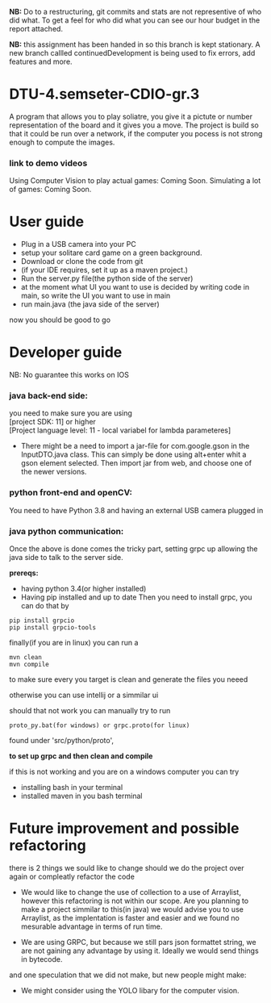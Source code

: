 **NB:** Do to a restructuring, git commits and stats are not representive of who did what. To get a feel for who did what you can see our hour budget in the report attached.

**NB:** this assignment has been handed in so this branch is kept stationary. A new branch callled continuedDevelopment is being used to fix errors, add features and more.
# DTU-4.semseter-CDIO-gr.3
A program that allows you to play soliatre, you give it a pictute or number representation of the board and it gives you a move. 
The project is build so that it could be run over a network, if the computer you pocess is not strong enough to compute the images.

### link to demo videos 
Using Computer Vision to play actual games: Coming Soon.
Simulating a lot of games: Coming Soon.

# User guide 
- Plug in a USB camera into your PC
- setup your solitare card game on a green background.
- Download or clone the code from git
- (if your IDE requires, set it up as a maven project.)
- Run the server.py file(the python side of the server)
- at the moment what UI you want to use is decided by writing code in main,
so write the UI you want to use in main
- run main.java (the java side of the server)

now you should be good to go

# Developer guide
NB: No guarantee this works on IOS

### java back-end side:
you need to make sure you are using       
[project SDK: 11] or higher     
[Project language level: 11 - local variabel for lambda parameteres]

- There might be a need to import a jar-file for com.google.gson in the InputDTO.java class.
This can simply be done using alt+enter whit a gson element selected.
Then import jar from web, and choose one of the newer versions.

### python front-end and openCV:
You need to have Python 3.8
and having an external USB camera plugged in
### java python communication:
Once the above is done comes the tricky part, setting grpc up allowing the java side to talk to the server side.

**prereqs:**
- having python 3.4(or higher installed)
- Having pip installed and up to date
Then you need to install grpc, you can do that by
```
pip install grpcio
pip install grpcio-tools
```
finally(if you are in linux) you can run a
```
mvn clean
mvn compile
```
to make sure every you target is clean and generate the files you neeed 

otherwise you can use intellij or a simmilar ui

should that not work you can manually try to run
```
proto_py.bat(for windows) or grpc.proto(for linux)
```
found under 'src/python/proto',

**to set up grpc and then clean and compile**

if this is not working and you are on a windows computer you can try
- installing bash in your terminal
- installed maven in you bash terminal

# Future improvement and possible refactoring
there is 2 things we sould like to change should we do the project over again or compleatly refactor the code
- We would like to change the use of collection to a use of Arraylist, however this refactoring is not within our scope.
Are you planning to make a project simmilar to this(in java) we would advise you to use Arraylist, as the implentation is faster and easier and we found no mesurable advantage in terms of run time. 

- We are using GRPC, but because we still pars json formattet string, we are not gaining any advantage by using it. Ideally we would send things in bytecode.

and one speculation that we did not make, but new people might make:
- We might consider using the YOLO libary for the computer vision.

